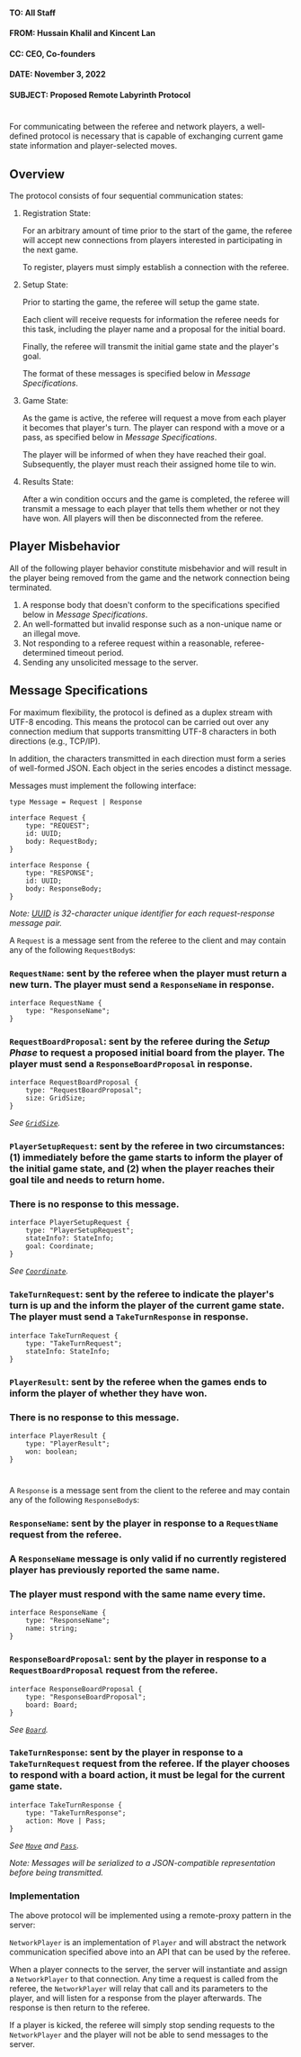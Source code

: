 #### TO:         All Staff
#### FROM:       Hussain Khalil and Kincent Lan
#### CC:         CEO, Co-founders
#### DATE:       November 3, 2022
#### SUBJECT:    Proposed Remote Labyrinth Protocol
#

For communicating between the referee and network players, a well-defined protocol is necessary that is capable of exchanging current game state information and player-selected moves.

## Overview

The protocol consists of four sequential communication states:

1. Registration State:
    
    For an arbitrary amount of time prior to the start of the game, the referee will accept new connections from players interested in participating in the next game.
    
    To register, players must simply establish a connection with the referee.

2. Setup State:

    Prior to starting the game, the referee will setup the game state.

    Each client will receive requests for information the referee needs for this task, including the player name and a proposal for the initial board. 
    
    Finally, the referee will transmit the initial game state and the player's goal.
    
    The format of these messages is specified below in *Message Specifications*.

3. Game State:

    As the game is active, the referee will request a move from each player it becomes that player's turn. The player can respond with a move or a pass, as specified below in *Message Specifications*.

    The player will be informed of when they have reached their goal. Subsequently, the player must reach their assigned home tile to win.

4.  Results State:

    After a win condition occurs and the game is completed, the referee will transmit a message to each player that tells them whether or not they have won. All players will then be disconnected from the referee.

## Player Misbehavior
All of the following player behavior constitute misbehavior and will result in the player being removed from the game and the network connection being terminated.

1. A response body that doesn't conform to the specifications specified below in *Message Specifications*.
2. An well-formatted but invalid response such as a non-unique name or an illegal move.
3. Not responding to a referee request within a reasonable, referee-determined timeout period.
4. Sending any unsolicited message to the server.

## Message Specifications

For maximum flexibility, the protocol is defined as a duplex stream with UTF-8 encoding. This means the protocol can be carried out over any connection medium that supports transmitting UTF-8 characters in both directions (e.g., TCP/IP).

In addition, the characters transmitted in each direction must form a series of well-formed JSON. Each object in the series encodes a distinct message.

Messages must implement the following interface:

```
type Message = Request | Response

interface Request {
    type: "REQUEST";
    id: UUID;
    body: RequestBody;
}

interface Response {
    type: "RESPONSE";
    id: UUID;
    body: ResponseBody;
}
```

*Note: [UUID](https://www.ietf.org/rfc/rfc4122.txt) is 32-character unique identifier for each request-response message pair.*

A `Request` is a message sent from the referee to the client and may contain any of the following `RequestBody`s:

### `RequestName`: sent by the referee when the player must return a new turn. The player must send a `ResponseName` in response.
```
interface RequestName {
    type: "ResponseName";
}
```

### `RequestBoardProposal`: sent by the referee during the *Setup Phase* to request a proposed initial board from the player. The player must send a `ResponseBoardProposal` in response.
```
interface RequestBoardProposal {
    type: "RequestBoardProposal";
    size: GridSize;
}
```
*See [`GridSize`](../Common/Board.ts).*

### `PlayerSetupRequest`: sent by the referee in two circumstances: (1) immediately before the game starts to inform the player of the initial game state, and (2) when the player reaches their goal tile and needs to return home.

### There is no response to this message.

```
interface PlayerSetupRequest {
    type: "PlayerSetupRequest";
    stateInfo?: StateInfo;
    goal: Coordinate;
}
```
*See [`Coordinate`](../Common/Board.ts).*

### `TakeTurnRequest`: sent by the referee to indicate the player's turn is up and the inform the player of the current game state. The player must send a `TakeTurnResponse` in response.
```
interface TakeTurnRequest {
    type: "TakeTurnRequest";
    stateInfo: StateInfo;
}
```

### `PlayerResult`: sent by the referee when the games ends to inform the player of whether they have won.

### There is no response to this message.

```
interface PlayerResult {
    type: "PlayerResult";
    won: boolean;
}
```

#

A `Response` is a message sent from the client to the referee and may contain any of the following `ResponseBody`s:

### `ResponseName`: sent by the player in response to a `RequestName` request from the referee.

### A `ResponseName` message is only valid if no currently registered player has previously reported the same name.

### The player must respond with the same name every time.
```
interface ResponseName {
    type: "ResponseName";
    name: string;
}
```

### `ResponseBoardProposal`: sent by the player in response to a `RequestBoardProposal` request from the referee.
```
interface ResponseBoardProposal {
    type: "ResponseBoardProposal";
    board: Board;
}
```
*See [`Board`](../Common/Board.ts).*

### `TakeTurnResponse`: sent by the player in response to a `TakeTurnRequest` request from the referee. If the player chooses to respond with a board action, it must be legal for the current game state.
```
interface TakeTurnResponse {
    type: "TakeTurnResponse";
    action: Move | Pass;
}
```
*See [`Move`](../Common/Action.ts) and [`Pass`](../Common/Action.ts).*

*Note: Messages will be serialized to a JSON-compatible representation before being transmitted.*

### Implementation
The above protocol will be implemented using a remote-proxy pattern in the server:

`NetworkPlayer` is an implementation of `Player` and will abstract the network communication specified above into an API that can be used by the referee.

When a player connects to the server, the server will instantiate and assign a `NetworkPlayer` to that connection. Any time a request is called from the referee, the `NetworkPlayer` will relay that call and its parameters to the player, and will listen for a response from the player afterwards. The response is then return to the referee.

If a player is kicked, the referee will simply stop sending requests to the `NetworkPlayer` and the player will not be able to send messages to the server.
